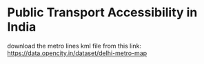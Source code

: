 # Public Transport Accessibility in India


download the metro lines kml file from this link: https://data.opencity.in/dataset/delhi-metro-map